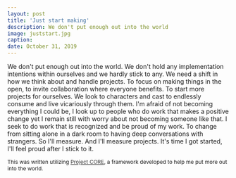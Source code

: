 ```yaml
---
layout: post
title: 'Just start making'
description: We don't put enough out into the world
image: juststart.jpg
caption: 
date: October 31, 2019
---
```


We don't put enough out into the world. We don't hold any implementation intentions within ourselves and we hardly stick to any. We need a shift in how we think about and handle projects. To focus on making things in the open, to invite collaboration where everyone benefits. To start more projects for ourselves. We look to characters and cast to endlessly consume and live vicariously through them. I'm afraid of not becoming everything I could be, I look up to people who do work that makes a positive change yet I remain still with worry about not becoming someone like that. I seek to do work that is recognized and be proud of my work. To change from sitting alone in a dark room to having deep conversations with strangers. So I'll measure. And I'll measure projects. It's time I got started, I'll feel proud after I stick to it.

<span style="font-size: 12px;">This was written utilizing <a href=""><span class="full-underline" style="color:#333333">Project CORE</span></a>, a framework developed to help me put more out into the world.</span>